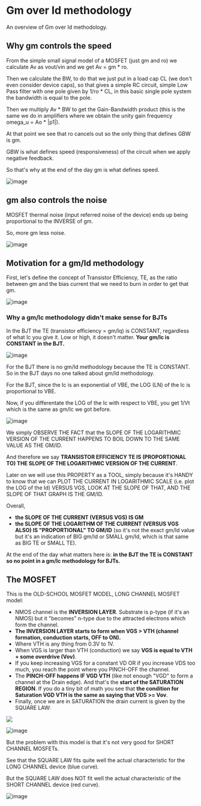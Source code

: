 # Gm over Id methodology
An overview of Gm over Id methodology.

## Why gm controls the speed
From the simple small signal model of a MOSFET (just gm and ro) we calculate Av as vout/vin and we get Av = gm * ro.

Then we calculate the BW, to do that we just put in a load cap CL (we don't even consider device caps), so that gives a simple RC circuit, simple Low Pass filter with one pole given by 1/ro * CL, in this basic single pole system the bandwidth is equal to the pole.

Then we multiply Av * BW to get the Gain-Bandwidth product (this is the same we do in amplifiers where we obtain the unity gain frequency omega_u = Ao * |p1|).

At that point we see that ro cancels out so the only thing that defines GBW is gm.

GBW is what defines speed (responsiveness) of the circuit when we apply negative feedback.

So that's why at the end of the day gm is what defines speed.

![image](https://user-images.githubusercontent.com/95447782/169857997-3428e288-4a72-4d3d-8e8d-21f6f9242d05.png)


## gm also controls the noise
MOSFET thermal noise (input referred noise of the device) ends up being proportional to the INVERSE of gm.

So, more gm less noise.

![image](https://user-images.githubusercontent.com/95447782/169858135-e84d9715-69b5-4bc3-a7c7-8cbc2140d25d.png)

## Motivation for a gm/Id methodology

First, let's define the concept of Transistor Efficiency, TE, as the ratio between gm and the bias current that we need to burn in order to get that gm.

![image](https://user-images.githubusercontent.com/95447782/169858303-a97b762e-cda7-4eb5-bb05-5dca062a0964.png)


### Why a gm/Ic methodology didn't make sense for BJTs

In the BJT the TE (transistor efficiency = gm/Iq) is CONSTANT, regardless of what Ic you give it. Low or high, it doesn't matter. **Your gm/Ic is CONSTANT in the BJT.**

![image](https://user-images.githubusercontent.com/95447782/169858435-94b3e368-41c0-40cf-900a-f0cca1eac66b.png)

For the BJT there is no gm/Id methodology because the TE is CONSTANT. So in the BJT days no one talked about gm/Id methodology.

For the BJT, since the Ic is an exponential of VBE, the LOG (LN) of the Ic is proportional to VBE.

Now, if you differentate the LOG of the Ic with respect to VBE, you get 1/Vt which is the same as gm/Ic we got before.

![image](https://user-images.githubusercontent.com/95447782/169858477-7812e4ee-71e5-452a-81f0-4fec588c1267.png)

We simply OBSERVE THE FACT that the SLOPE OF THE LOGARITHMIC VERSION OF THE CURRENT HAPPENS TO BOIL DOWN TO THE SAME VALUE AS THE GM/ID.

And therefore we say **TRANSISTOR EFFICIENCY TE IS (PROPORTIONAL TO) THE SLOPE OF THE LOGARITHMIC VERSION OF THE CURRENT**.

Later on we will use this PROPERTY as a TOOL, simply because it's HANDY to know that we can PLOT THE CURRENT IN LOGARITHMIC SCALE (i.e. plot the LOG of the Id) VERSUS VGS, LOOK AT THE SLOPE OF THAT, AND THE SLOPE OF THAT GRAPH IS THE GM/ID.

Overall, 
* **the SLOPE OF THE CURRENT (VERSUS VGS) IS GM**
* **the SLOPE OF THE LOGARITHM OF THE CURRENT (VERSUS VGS ALSO) IS "PROPORTIONAL" TO GM/ID** (so it's not the exact gm/Id value but it's an indication of BIG gm/Id or SMALL gm/Id, which is that same as BIG TE or SMALL TE).

At the end of the day what matters here is: **in the BJT the TE is CONSTANT so no point in a gm/Ic methodology for BJTs.**


## The MOSFET

This is the OLD-SCHOOL MOSFET MODEL, LONG CHANNEL MOSFET model:
* NMOS channel is the **INVERSION LAYER**. Substrate is p-type (if it's an NMOS) but it "becomes" n-type due to the attracted electrons which form the channel.
* **The INVERSION LAYER starts to form when VGS > VTH (channel formation, conduction starts, OFF to ON).**
* Where VTH is any thing from 0.3V to 1V.
* When VGS is larger than VTH (conduction) we say **VGS is equal to VTH + some overdrive (Vov)**.
* If you keep increasing VGS for a constant VD OR if you increase VDS too much, you reach the point where you PINCH-OFF the channel.
* The **PINCH-OFF happens IF VGD VTH** (like not enough "VGD" to form a channel at the Drain edge). And that's the **start of the SATURATION REGION**. If you do a tiny bit of math you see that **the condition for Saturation VGD VTH is the same as saying that VDS >= Vov**.
* Finally, once we are in SATURATION the drain current is given by the SQUARE LAW:


<img src="https://render.githubusercontent.com/render/math?math=$I_D =\frac{\mu_n C_{\mathrm{ox}} }{2}\frac{W}{L}{\left(V_{\mathrm{GS}} -V_{\mathrm{TH}} \right)}^2 =\frac{\mu_n C_{\mathrm{ox}} }{2}\frac{W}{L}V_{\mathrm{ov}}^2$">


![image](https://user-images.githubusercontent.com/95447782/169861605-d82edce8-8922-468b-81a2-ac677d864df0.png)


But the problem with this model is that it's not very good for SHORT CHANNEL MOSFETs.

See that the SQUARE LAW fits quite well the actual characteristic for the LONG CHANNEL device (blue curve).

But the SQUARE LAW does NOT fit well the actual characteristic of the SHORT CHANNEL device (red curve).

![image](https://user-images.githubusercontent.com/95447782/169862807-c7a3cd2f-28c3-4d06-b89f-075cccb704c5.png)


